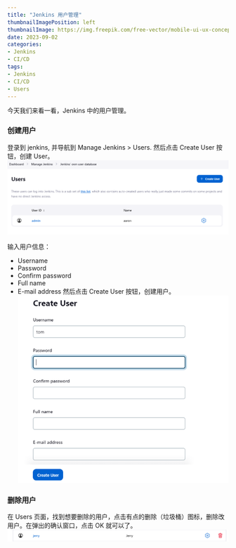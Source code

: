 ```yaml
---
title: "Jenkins 用户管理"
thumbnailImagePosition: left
thumbnailImage: https://img.freepik.com/free-vector/mobile-ui-ux-concept-illustration_114360-11217.jpg
date: 2023-09-02
categories:
- Jenkins
- CI/CD
tags:
- Jenkins
- CI/CD
- Users
---
```


今天我们来看一看，Jenkins 中的用户管理。

<!--more-->

### 创建用户
登录到 jenkins, 并导航到 Manage Jenkins > Users. 然后点击 Create User 按钮，创建 User。
![1](images/1.png)

输入用户信息：
- Username
- Password
- Confirm password
- Full name
- E-mail address
然后点击 Create User 按钮，创建用户。
![2](images/2.png)

### 删除用户
在 Users 页面，找到想要删除的用户，点击有点的删除（垃圾桶）图标，删除改用户。在弹出的确认窗口，点击 OK 就可以了。
![3](images/3.png)
